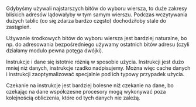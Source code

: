 Gdybyśmy używali najstarszych bitów do wyboru wiersza,
to duże zakresy bliskich adresów lądowałyby w tym samym wierszu.
Podczas wczytywania dużych tablic (co się zdarza bardzo często) dochodziłoby stale do zastąpień.

Używanie środkowych bitów do wyboru wiersza jest bardziej naturalne,
bo np. do adresowania bezpośredniego używamy ostatnich bitów adresu
(czyli działamy modulo pewna potęga dwójki).


Instrukcje i dane się istotnie różnią w sposobie użycia.
Instrukcji jest dużo mniej niż danych, instrukcje rzadko nadpisujemy.
Można więc cache danych i instrukcji zaoptymalizować specjalnie pod ich typowy przypadek użycia.

Czekanie na instrukcje jest bardziej bolesne niż czekanie na dane,
bo czekając na dane współczesne procesory mogą wykonywać poza kolejnością obliczenia,
które od tych danych nie zależą.
